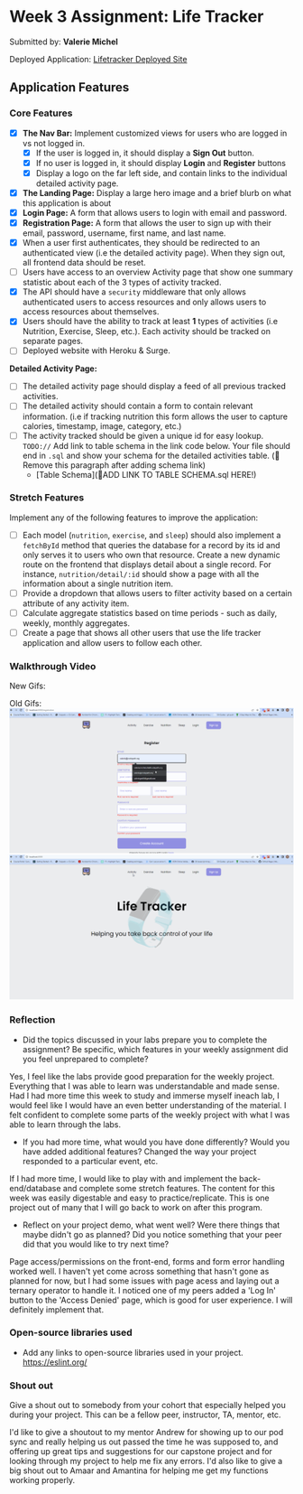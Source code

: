 # Week 3 Assignment: Life Tracker

Submitted by: **Valerie Michel**

Deployed Application: [Lifetracker Deployed Site](ADD_LINK_HERE)

## Application Features

### Core Features

- [x] **The Nav Bar:** Implement customized views for users who are logged in vs not logged in.
  - [x] If the user is logged in, it should display a **Sign Out** button.
  - [x] If no user is logged in, it should display **Login** and **Register** buttons
  - [x] Display a logo on the far left side, and contain links to the individual detailed activity page.
- [x] **The Landing Page:** Display a large hero image and a brief blurb on what this application is about
- [x] **Login Page:** A form that allows users to login with email and password.
- [x] **Registration Page:** A form that allows the user to sign up with their email, password, username, first name, and last name.
- [x] When a user first authenticates, they should be redirected to an authenticated view (i.e the detailed activity page). When they sign out, all frontend data should be reset.
- [ ] Users have access to an overview Activity page that show one summary statistic about each of the 3 types of activity tracked.
- [x] The API should have a `security` middleware that only allows authenticated users to access resources and only allows users to access resources about themselves.
- [x] Users should have the ability to track at least **1** types of activities (i.e Nutrition, Exercise, Sleep, etc.). Each activity should be tracked on separate pages.
- [ ] Deployed website with Heroku & Surge.

**Detailed Activity Page:**

- [ ] The detailed activity page should display a feed of all previous tracked activities.
- [ ] The detailed activity should contain a form to contain relevant information. (i.e if tracking nutrition this form allows the user to capture calories, timestamp, image, category, etc.)
- [ ] The activity tracked should be given a unique id for easy lookup.
      `TODO://` Add link to table schema in the link code below. Your file should end in `.sql` and show your schema for the detailed activities table. (🚫 Remove this paragraph after adding schema link)
  - [Table Schema](📝ADD LINK TO TABLE SCHEMA.sql HERE!)

### Stretch Features

Implement any of the following features to improve the application:

- [ ] Each model (`nutrition`, `exercise`, and `sleep`) should also implement a `fetchById` method that queries the database for a record by its id and only serves it to users who own that resource. Create a new dynamic route on the frontend that displays detail about a single record. For instance, `nutrition/detail/:id` should show a page with all the information about a single nutrition item.
- [ ] Provide a dropdown that allows users to filter activity based on a certain attribute of any activity item.
- [ ] Calculate aggregate statistics based on time periods - such as daily, weekly, monthly aggregates.
- [ ] Create a page that shows all other users that use the life tracker application and allow users to follow each other.

### Walkthrough Video

New Gifs:

Old Gifs:
![](https://github.com/VGMichel/tdd-lifetracker/blob/main/4.gif)
![](https://github.com/VGMichel/tdd-lifetracker/blob/main/5.gif)

### Reflection

- Did the topics discussed in your labs prepare you to complete the assignment? Be specific, which features in your weekly assignment did you feel unprepared to complete?

Yes, I feel like the labs provide good preparation for the weekly project. Everything that I was able to learn was understandable and made sense. Had I had more time this week to study and immerse myself ineach lab, I would feel like I would have an even better understanding of the material. I felt confident to complete some parts of the weekly project with what I was able to learn through the labs.

- If you had more time, what would you have done differently? Would you have added additional features? Changed the way your project responded to a particular event, etc.

If I had more time, I would like to play with and implement the back-end/database and complete some stretch features. The content for this week was easily digestable and easy to practice/replicate. This is one project out of many that I will go back to work on after this program.

- Reflect on your project demo, what went well? Were there things that maybe didn't go as planned? Did you notice something that your peer did that you would like to try next time?

Page access/permissions on the front-end, forms and form error handling worked well. I haven't yet come across something that hasn't gone as planned for now, but I had some issues with page acess and laying out a ternary operator to handle it. I noticed one of my peers added a 'Log In' button to the 'Access Denied' page, which is good for user experience. I will definitely implement that.

### Open-source libraries used

- Add any links to open-source libraries used in your project.
  https://eslint.org/

### Shout out

Give a shout out to somebody from your cohort that especially helped you during your project. This can be a fellow peer, instructor, TA, mentor, etc.

I'd like to give a shoutout to my mentor Andrew for showing up to our pod sync and really helping us out passed the time he was supposed to, and offering up great tips and suggestions for our capstone project and for looking through my project to help me fix any errors. I'd also like to give a big shout out to Amaar and Amantina for helping me get my functions working properly.
